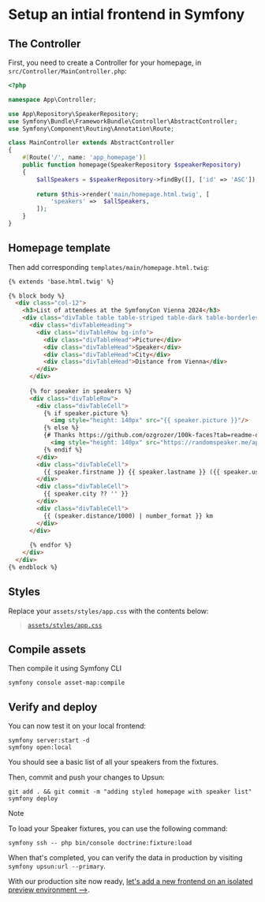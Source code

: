 # Setup an intial frontend in Symfony

## The Controller

First, you need to create a Controller for your homepage, in ``src/Controller/MainController.php``:

```php
<?php

namespace App\Controller;

use App\Repository\SpeakerRepository;
use Symfony\Bundle\FrameworkBundle\Controller\AbstractController;
use Symfony\Component\Routing\Annotation\Route;

class MainController extends AbstractController
{
    #[Route('/', name: 'app_homepage')]
    public function homepage(SpeakerRepository $speakerRepository)
    {
        $allSpeakers = $speakerRepository->findBy([], ['id' => 'ASC']);
        
        return $this->render('main/homepage.html.twig', [
            'speakers' =>  $allSpeakers,
        ]);
    }
}
```

## Homepage template

Then add corresponding ``templates/main/homepage.html.twig``:

```html
{% extends 'base.html.twig' %}

{% block body %}
  <div class="col-12">
    <h3>List of attendees at the SymfonyCon Vienna 2024</h3>
    <div class="divTable table table-striped table-dark table-borderless table-hover">
      <div class="divTableHeading">
        <div class="divTableRow bg-info">
          <div class="divTableHead">Picture</div>
          <div class="divTableHead">Speaker</div>
          <div class="divTableHead">City</div>
          <div class="divTableHead">Distance from Vienna</div>
        </div>
      </div>
  
      {% for speaker in speakers %}
      <div class="divTableRow">
        <div class="divTableCell">
          {% if speaker.picture %}
            <img style="height: 140px" src="{{ speaker.picture }}"/>
          {% else %}
          {# Thanks https://github.com/ozgrozer/100k-faces?tab=readme-ov-file #}
            <img style="height: 140px" src="https://randomspeaker.me/api/portraits/men/{{ speaker.id }}.jpg"/>
          {% endif %}
        </div>
        <div class="divTableCell">
          {{ speaker.firstname }} {{ speaker.lastname }} ({{ speaker.username }})
        </div>
        <div class="divTableCell">
          {{ speaker.city ?? '' }}
        </div>
        <div class="divTableCell">
          {{ (speaker.distance/1000) | number_format }} km
        </div>
      </div>
  
      {% endfor %}
    </div>
  </div>
{% endblock %}
```

## Styles

Replace your `assets/styles/app.css` with the contents below:

> [`assets/styles/app.css`](https://github.com/upsun/demo-project-symfony/blob/main/files/assets/app.css)

## Compile assets

Then compile it using Symfony CLI

```shell
symfony console asset-map:compile
```

## Verify and deploy

You can now test it on your local frontend:

```shell
symfony server:start -d
symfony open:local
```

You should see a basic list of all your speakers from the fixtures.

Then, commit and push your changes to Upsun:

```shell
git add . && git commit -m "adding styled homepage with speaker list"
symfony deploy
```

> [!NOTE]
> To load your Speaker fixtures, you can use the following command:
>
> ```shell
> symfony ssh -- php bin/console doctrine:fixture:load
>  ```
>
> When that's completed, you can verify the data in production by visiting `symfony upsun:url --primary`.

With our production site now ready, [let's add a new frontend on an isolated preview environment -->](./frontend_b.md).
